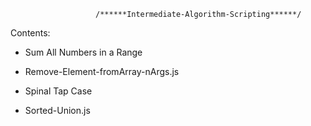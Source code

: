                        /******Intermediate-Algorithm-Scripting******/

Contents:

* Sum All Numbers in a Range

* Remove-Element-fromArray-nArgs.js

* Spinal Tap Case

* Sorted-Union.js